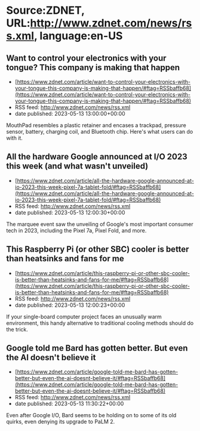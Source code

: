 # Source:ZDNET, URL:http://www.zdnet.com/news/rss.xml, language:en-US

## Want to control your electronics with your tongue? This company is making that happen
 - [https://www.zdnet.com/article/want-to-control-your-electronics-with-your-tongue-this-company-is-making-that-happen/#ftag=RSSbaffb68](https://www.zdnet.com/article/want-to-control-your-electronics-with-your-tongue-this-company-is-making-that-happen/#ftag=RSSbaffb68)
 - RSS feed: http://www.zdnet.com/news/rss.xml
 - date published: 2023-05-13 13:00:00+00:00

MouthPad resembles a plastic retainer and encases a trackpad, pressure sensor, battery, charging coil, and Bluetooth chip. Here's what users can do with it.

## All the hardware Google announced at I/O 2023 this week (and what wasn't unveiled)
 - [https://www.zdnet.com/article/all-the-hardware-google-announced-at-io-2023-this-week-pixel-7a-tablet-fold/#ftag=RSSbaffb68](https://www.zdnet.com/article/all-the-hardware-google-announced-at-io-2023-this-week-pixel-7a-tablet-fold/#ftag=RSSbaffb68)
 - RSS feed: http://www.zdnet.com/news/rss.xml
 - date published: 2023-05-13 12:00:30+00:00

The marquee event saw the unveiling of Google's most important consumer tech in 2023, including the Pixel 7a, Pixel Fold, and more.

## This Raspberry Pi (or other SBC) cooler is better than heatsinks and fans for me
 - [https://www.zdnet.com/article/this-raspberry-pi-or-other-sbc-cooler-is-better-than-heatsinks-and-fans-for-me/#ftag=RSSbaffb68](https://www.zdnet.com/article/this-raspberry-pi-or-other-sbc-cooler-is-better-than-heatsinks-and-fans-for-me/#ftag=RSSbaffb68)
 - RSS feed: http://www.zdnet.com/news/rss.xml
 - date published: 2023-05-13 12:00:23+00:00

If your single-board computer project faces an unusually warm environment, this handy alternative to traditional cooling methods should do the trick.

## Google told me Bard has gotten better. But even the AI doesn't believe it
 - [https://www.zdnet.com/article/google-told-me-bard-has-gotten-better-but-even-the-ai-doesnt-believe-it/#ftag=RSSbaffb68](https://www.zdnet.com/article/google-told-me-bard-has-gotten-better-but-even-the-ai-doesnt-believe-it/#ftag=RSSbaffb68)
 - RSS feed: http://www.zdnet.com/news/rss.xml
 - date published: 2023-05-13 11:30:22+00:00

Even after Google I/O, Bard seems to be holding on to some of its old quirks, even denying its upgrade to PaLM 2.

